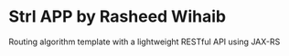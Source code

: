 # Strl APP by Rasheed Wihaib

Routing algorithm template with a lightweight RESTful API using JAX-RS

